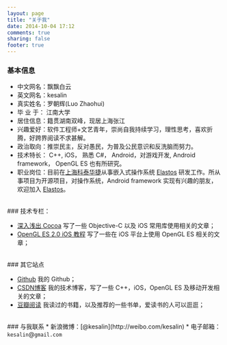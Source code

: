 ```yaml
---
layout: page
title: "关于我"
date: 2014-10-04 17:12
comments: true
sharing: false
footer: true
---
```


### 基本信息   

* 中文网名：飘飘白云  
* 英文网名：kesalin  
* 真实姓名：罗朝辉(Luo Zhaohui)  
* 毕 业 于：  江南大学  
* 居住信息：籍贯湖南双峰，现居上海张江
* 兴趣爱好：软件工程师+文艺青年，崇尚自我持续学习，理性思考，喜欢折腾，好跨界阅读不求甚解。
* 政治取向：推崇民主，反对愚民，为普及公民意识和反洗脑而努力。
* 技术特长： C++, iOS， 熟悉 C#， Android，对游戏开发, Android framework， OpenGL ES 也有所研究。 
* 职业岗位：目前在[上海科泰华捷](http://www.kortide.com)从事嵌入式操作系统 [Elastos](http://elastos.org/) 研发工作。所从事项目为开源项目，对操作系统，Android framework 实现有兴趣的朋友，欢迎加入 [Elastos](http://elastos.org/)。    
   
<br />     
### 技术专栏：

* [深入浅出 Cocoa](http://blog.csdn.net/column/details/cocoa.html) 写了一些 Objective-C 以及 iOS 常用库使用相关的文章；  
* [OpenGL ES 2.0 iOS 教程](http://blog.csdn.net/column/details/opengl-es2-ios.html) 写了一些在 iOS 平台上使用 OpenGL ES 相关的文章；  
  
<br /> 
### 其它站点

* [Github](http://github.com/kesalin/) 我的 Github；
* [CSDN博客](http://blog.csdn.net/kesalin) 我的技术博客，写了一些 C++，iOS，OpenGL ES 及移动开发相关的文章； 
* [豆瓣阅读](http://book.douban.com/people/kesalin/) 我读过的书籍，以及推荐的一些书单，爱读书的人可以逛逛；  
    
<br /> 
### 与我联系
* 新浪微博：[@kesalin](http://weibo.com/kesalin)
* 电子邮箱：<code>kesalin</code>@<code>gmail.com</code>    

